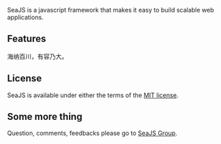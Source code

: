
SeaJS is a javascript framework that makes it easy to build scalable web applications.

## Features

海纳百川，有容乃大。

## License

SeaJS is available under either the terms of the [MIT license](https://github.com/tannhu/jsface/blob/master/MIT-LICENSE.txt).

## Some more thing

Question, comments, feedbacks please go to [SeaJS Group](http://groups.google.com/group/seajs).
